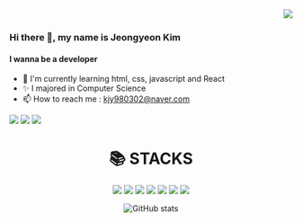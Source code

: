 <div align="right">
<img src="https://komarev.com/ghpvc/?username=yeon32&&style=flat-square" align="right" />
</div>  
  
<br/> 


### Hi there 👋, my name is Jeongyeon Kim
#### I wanna be a developer

- 🌱 I'm currently learning html, css, javascript and React
- ✨ I majored in Computer Science
- 📫 How to reach me : kjy980302@naver.com

<a href="https://32jyeon.tistory.com/" target="_blank"><img src="https://img.shields.io/badge/Tistory blog-ce4e24?style=flat-square&logo=blog&logoColor=white"/></a>
<a href="https://github.com/yeon32" target="_blank"><img src="https://img.shields.io/badge/GitHub-2a2a2a?style=flat-square&logo=GigHub&logoColor=white"/></a>
<a href="https://www.instagram.com/32jyeon/" target="_blank"><img src="https://img.shields.io/badge/Instagram-a3669b?style=flat-square&logo=Instagram&logoColor=white"/></a>

<div align=center><h1>📚 STACKS</h1></div>

<div align=center> 
 <img src="https://img.shields.io/badge/html5-E34F26?style=for-the-badge&logo=html5&logoColor=white"> 
 <img src="https://img.shields.io/badge/css-1572B6?style=for-the-badge&logo=css3&logoColor=white"> 
 <img src="https://img.shields.io/badge/javascript-F7DF1E?style=for-the-badge&logo=javascript&logoColor=black"> 
 <img src="https://img.shields.io/badge/react-61DAFB?style=for-the-badge&logo=react&logoColor=black"> 
  <img src="https://img.shields.io/badge/java-007396?style=for-the-badge&logo=java&logoColor=white">
  <img src="https://img.shields.io/badge/github-181717?style=for-the-badge&logo=github&logoColor=white">
  <img src="https://img.shields.io/badge/git-F05032?style=for-the-badge&logo=git&logoColor=white">


  

![GitHub stats](https://github-readme-stats.vercel.app/api?username=yeon32&show_icons=true)  

  
  </div>




